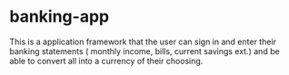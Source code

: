 # banking-app

This is a application framework that the user can sign in and enter their banking statements ( monthly income, bills, current savings ext.) and be able to convert all into a currency of their choosing. 
